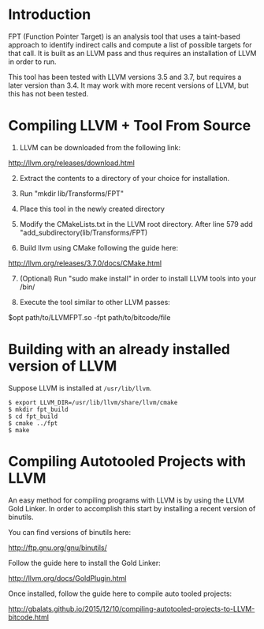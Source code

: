Introduction
============

FPT (Function Pointer Target) is an analysis tool that uses a taint-based approach to identify indirect calls and compute a list of possible targets for that call. It is built as an LLVM pass and thus requires an installation of LLVM in order to run.

This tool has been tested with LLVM versions 3.5 and 3.7, but requires a later version than 3.4. It may work with more recent versions of LLVM, but this has not been tested.

Compiling LLVM + Tool From Source
==========================

1. LLVM can be downloaded from the following link:

http://llvm.org/releases/download.html

2. Extract the contents to a directory of your choice for installation.

3. Run "mkdir lib/Transforms/FPT"

4. Place this tool in the newly created directory

5. Modify the CMakeLists.txt in the LLVM root directory. After line 579 add "add_subdirectory(lib/Transforms/FPT)

6. Build llvm using CMake following the guide here:

http://llvm.org/releases/3.7.0/docs/CMake.html

7. (Optional) Run "sudo make install" in order to install LLVM tools into your /bin/

8. Execute the tool similar to other LLVM passes:

$opt path/to/LLVMFPT.so -fpt path/to/bitcode/file


Building with an already installed version of LLVM
============

Suppose LLVM is installed at `/usr/lib/llvm`.

```
$ export LLVM_DIR=/usr/lib/llvm/share/llvm/cmake
$ mkdir fpt_build
$ cd fpt_build
$ cmake ../fpt
$ make
```

Compiling Autotooled Projects with LLVM
=======================================

An easy method for compiling programs with LLVM is by using the LLVM Gold Linker. In order to accomplish this start by installing a recent version of binutils.

You can find versions of binutils here:

http://ftp.gnu.org/gnu/binutils/

Follow the guide here to install the Gold Linker:

http://llvm.org/docs/GoldPlugin.html

Once installed, follow the guide here to compile auto tooled projects:

http://gbalats.github.io/2015/12/10/compiling-autotooled-projects-to-LLVM-bitcode.html






